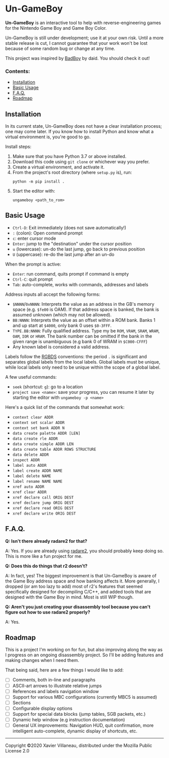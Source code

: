 # Un-GameBoy

**Un-GameBoy** is an interactive tool to help with reverse-engineering
games for the Nintendo Game Boy and Game Boy Color.

Un-GameBoy is still under development; use it at your own risk. Until a
more stable release is cut, I cannot guarantee that your work won't be
lost because of some random bug or change at any time.

This project was inspired by [BadBoy] by daid. You should check it out!

### Contents:

* [Installation](#installation)
* [Basic Usage](#basic-usage)
* [F.A.Q.](#faq)
* [Roadmap](#roadmap)

## Installation

In its current state, Un-GameBoy does not have a clear installation
process; one may come later. If you know how to install Python and know
what a virtual environment is, you're good to go.

Install steps:

1. Make sure that you have Python 3.7 or above installed.
2. Download this code using `git clone` or whichever way you prefer.
3. Create a virtual environment, and activate it.
4. From the project's root directory (where `setup.py` is), run:
   ```
   python -m pip install .
   ```
5. Start the editor with:
   ```
   ungameboy <path_to_rom>
   ```

## Basic Usage

* `Ctrl-D`: Exit immediately (does not save automatically!)
* `:` (colon): Open command prompt
* `c`: enter cursor mode
* `Enter`: jump to the "destination" under the cursor position
* `u` (lowercase): un-do the last jump, go back to previous position
* `U` (uppercase): re-do the last jump after an un-do

When the prompt is active:

* `Enter`: run command, quits prompt if command is empty
* `Ctrl-C`: quit prompt
* `Tab`: auto-complete, works with commands, addresses and labels

Address inputs all accept the following forms:

* `$NNNN`/`0xNNNN`: Interprets the value as an address in the GB's
  memory space (e.g. `$fe00` is OAM). If that address space is banked,
  the bank is assumed unknown (which may not be allowed).
* `BB:NNNN`: Interprets the value as an offset within a ROM bank.
  Banks 1 and up start at `$4000`, only bank 0 uses `$0-3FFF`.
* `TYPE.BB:NNNN`: Fully qualified address. Type my be `ROM`, `VRAM`,
  `SRAM`, `WRAM`, `OAM`, `IOR` or `HRAM`. The bank number can be
  omitted if the bank in the given range is unambiguous (e.g bank 0
  of WRAM in `$C000-CFFF`)
* Any known label is considered a valid address.

Labels follow the [RGBDS] conventions: the period `.` is significant
and separates global labels from the local labels. Global labels must
be unique, while local labels only need to be unique within the scope
of a global label.

A few useful commands:

* `seek` (shortcut: `g`): go to a location
* `project save <name>`: save your progress, you can resume it later by
  starting the editor with `ungameboy -p <name>`

Here's a quick list of the commands that somewhat work:

* `context clear ADDR`
* `context set scalar ADDR`
* `context set bank ADDR N`
* `data create palette ADDR [LEN]`
* `data create rle ADDR`
* `data create simple ADDR LEN`
* `data create table ADDR ROWS STRUCTURE`
* `data delete ADDR`
* `inspect ADDR`
* `label auto ADDR`
* `label create ADDR NAME`
* `label delete NAME`
* `label rename NAME NAME`
* `xref auto ADDR`
* `xref clear ADDR`
* `xref declare call ORIG DEST`
* `xref declare jump ORIG DEST`
* `xref declare read ORIG DEST`
* `xref declare write ORIG DEST`

## F.A.Q.

**Q: Isn't there already radare2 for that?**

A: Yes. If you are already using [radare2], you should probably keep
doing so. This is more like a fun project for me.

**Q: Does this do things that r2 doesn't?**

A: In fact, yes! The biggest improvement is that Un-GameBoy is aware of
the Game Boy address space and how banking affects it. More generally,
I dropped (or am too lazy to add) most of r2's features that seemed
specifically designed for decompiling C/C++, and added tools that are
designed with the Game Boy in mind. Most is still WIP though.

**Q: Aren't you just creating your disassembly tool because you can't
figure out how to use radare2 properly?**

A: Yes.

## Roadmap

This is a project I'm working on for fun, but also improving along the
way as I progress on an ongoing disassembly project. So I'll be adding
features and making changes when I need them.

That being said, here are a few things I would like to add:

* [ ] Comments, both in-line and paragraphs
* [ ] ASCII-art arrows to illustrate relative jumps
* [ ] References and labels navigation window
* [ ] Support for various MBC configurations (currently MBC5 is assumed)
* [ ] Sections
* [ ] Configurable display options
* [ ] Support for special data blocks (jump tables, SGB packets, etc.)
* [ ] Dynamic help window (e.g instruction documentation)
* [ ] General UX improvements: Navigation HUD, quit confirmation, more
  intelligent auto-complete, dynamic display of shortcuts, etc.

---

Copyright ©2020 Xavier Villaneau,
distributed under the Mozilla Public License 2.0


[BadBoy]: https://github.com/daid/BadBoy
[radare2]: https://rada.re/n/radare2.html
[RGBDS]: https://github.com/rednex/rgbds
